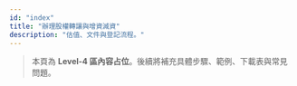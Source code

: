 ```yaml
---
id: "index"
title: "辦理股權轉讓與增資減資"
description: "估值、文件與登記流程。"
---
```


> 本頁為 **Level-4 區內容占位**。後續將補充具體步驟、範例、下載表與常見問題。
